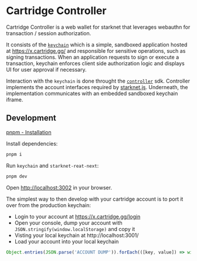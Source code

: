 # Cartridge Controller

Cartridge Controller is a web wallet for starknet that leverages webauthn for transaction / session authorization.

It consists of the [`keychain`](packages/keychain) which is a simple, sandboxed application hosted at https://x.cartridge.gg/ and responsible for sensitive operations, such as signing transactions. When an application requests to sign or execute a transaction, keychain enforces client side authorization logic and displays UI for user approval if necessary.

Interaction with the `keychain` is done throught the [`controller`](packages/controller) sdk. Controller implements the account interfaces required by [starknet.js](https://github.com/0xs34n/starknet.js). Underneath, the implementation communicates with an embedded sandboxed keychain iframe.

## Development

[pnpm - Installation](https://pnpm.io/installation)

Install dependencies:

```sh
pnpm i
```

Run `keychain` and `starknet-reat-next`:

```sh
pnpm dev
```

Open <http://localhost:3002> in your browser.

The simplest way to then develop with your cartridge account is to port it over from the production keychain:
- Login to your account at https://x.cartridge.gg/login
- Open your console, dump your account with `JSON.stringify(window.localStorage)` and copy it
- Visting your local keychain at http://localhost:3001/
- Load your account into your local keychain
```ts
Object.entries(JSON.parse('ACCOUNT DUMP')).forEach(([key, value]) => window.localStorage.setItem(key, value))
```
